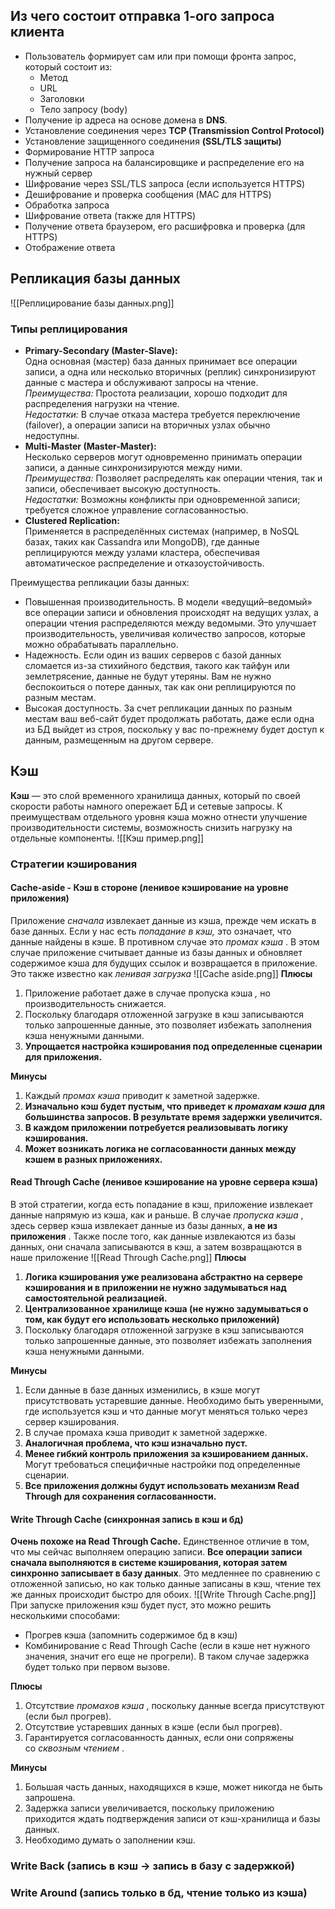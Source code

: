 ## Из чего состоит отправка 1-ого запроса клиента

* Пользователь формирует сам или при помощи фронта запрос, который состоит из:
	* Метод
	* URL
	* Заголовки
	* Тело запросу (body)
* Получение ip адреса на основе домена в __DNS__.
* Установление соединения через __TCP (Transmission Control Protocol)__
* Установление защищенного соединения __(SSL/TLS защиты)__
* Формирование HTTP запроса
* Получение запроса на балансировщике и распределение его на нужный сервер
* Шифрование через SSL/TLS запроса (если используется HTTPS)
* Дешифрование и проверка сообщения (MAC для HTTPS)
* Обработка запроса
* Шифрование ответа (также для HTTPS)
* Получение ответа браузером, его расшифровка и проверка (для HTTPS)
* Отображение ответа

## Репликация базы данных
![[Реплицирование базы данных.png]]
### Типы реплицирования
- **Primary-Secondary (Master-Slave):**  
	Одна основная (мастер) база данных принимает все операции записи, а одна или несколько вторичных (реплик) синхронизируют данные с мастера и обслуживают запросы на чтение.
	_Преимущества:_ Простота реализации, хорошо подходит для распределения нагрузки на чтение.  
	_Недостатки:_ В случае отказа мастера требуется переключение (failover), а операции записи на вторичных узлах обычно недоступны.
- **Multi-Master (Master-Master):**  
    Несколько серверов могут одновременно принимать операции записи, а данные синхронизируются между ними.  
    _Преимущества:_ Позволяет распределять как операции чтения, так и записи, обеспечивает высокую доступность.  
    _Недостатки:_ Возможны конфликты при одновременной записи; требуется сложное управление согласованностью.
- **Clustered Replication:**  
    Применяется в распределённых системах (например, в NoSQL базах, таких как Cassandra или MongoDB), где данные реплицируются между узлами кластера, обеспечивая автоматическое распределение и отказоустойчивость.

Преимущества репликации базы данных: 
- Повышенная производительность. В модели «ведущий–ведомый» все операции записи и обновления происходят на ведущих узлах, а операции чтения распределяются между ведомыми. Это улучшает производительность, увеличивая количество запросов, которые можно обрабатывать параллельно. 
- Надежность. Если один из ваших серверов с базой данных сломается из-за стихийного бедствия, такого как тайфун или землетрясение, данные не будут утеряны. Вам не нужно беспокоиться о потере данных, так как они реплицируются по разным местам.
- Высокая доступность. За счет репликации данных по разным местам ваш веб-сайт будет продолжать работать, даже если одна из БД выйдет из строя, поскольку у вас по-прежнему будет доступ к данным, размещенным на другом сервере.

## Кэш
__Кэш__ — это слой временного хранилища данных, который по своей скорости работы намного опережает БД и сетевые запросы. К преимуществам отдельного уровня кэша можно отнести улучшение производительности системы, возможность снизить нагрузку на отдельные компоненты.
![[Кэш пример.png]]

### Стратегии кэширования
#### Cache-aside - Кэш в стороне (ленивое кэширование на уровне приложения)
Приложение _сначала_ извлекает данные из кэша, прежде чем искать в базе данных. Если у нас есть _попадание в кэш,_ это означает, что данные найдены в кэше. В противном случае это _промах кэша_ . В этом случае приложение считывает данные из базы данных и обновляет содержимое кэша для будущих ссылок и возвращается в приложение. Это также известно как _ленивая загрузка_
![[Cache aside.png]]
**Плюсы**

1. Приложение работает даже в случае пропуска кэша _,_ но производительность снижается.
2. Поскольку благодаря отложенной загрузке в кэш записываются только запрошенные данные, это позволяет избежать заполнения кэша ненужными данными.
3. __Упрощается настройка кэширования под определенные сценарии для приложения.__

**Минусы**

1. Каждый _промах кэша_ приводит к заметной задержке.
2. __Изначально кэш будет пустым, что приведет к _промахам кэша_ для большинства запросов. В результате время задержки увеличится.__
3. __В каждом приложении потребуется реализовывать логику кэширования.__
4. __Может возникать логика не согласованности данных между кэшем в разных приложениях.__
#### Read Through Cache (ленивое кэширование на уровне сервера кэша)
В этой стратегии, когда есть попадание в кэш, приложение извлекает данные напрямую из кэша, как и раньше. В случае _пропуска кэша_ , здесь сервер кэша извлекает данные из базы данных, **а не из приложения** . Также после того, как данные извлекаются из базы данных, они сначала записываются в кэш, а затем возвращаются в наше приложение
![[Read Through Cache.png]]
**Плюсы**

1. __Логика кэширования уже реализована абстрактно на сервере кэширования и в приложении не нужно задумываться над самостоятельной реализацией.__
2. __Централизованное хранилище кэша (не нужно задумываться о том, как будут его использовать несколько приложений)__
3. Поскольку благодаря отложенной загрузке в кэш записываются только запрошенные данные, это позволяет избежать заполнения кэша ненужными данными.

**Минусы**

1. Если данные в базе данных изменились, в кэше могут присутствовать устаревшие данные. Необходимо быть уверенными, где используется кэш и что данные могут меняться только через сервер кэширования.
2. В случае промаха кэша приводит к заметной задержке.
3. __Аналогичная проблема, что кэш изначально пуст.__
4. __Менее гибкий контроль приложения за кэшированием данных.__ Могут требоваться специфичные настройки под определенные сценарии.
5. __Все приложения должны будут использовать механизм Read Through для сохранения согласованности.__

#### Write Through Cache (синхронная запись в кэш и бд)
__Очень похоже на Read Through Cache.__
Единственное отличие в том, что мы сейчас выполняем операцию записи. __Все операции записи сначала выполняются в системе кэширования, которая затем синхронно записывает в базу данных__. Это медленнее по сравнению с отложенной записью, но как только данные записаны в кэш, чтение тех же данных происходит быстро для обоих.
![[Write Through Cache.png]]
При запуске приложения кэш будет пуст, это можно решить несколькими способами:
- Прогрев кэша (запомнить содержимое бд в кэш)
- Комбинирование с Read Through Cache (если в кэше нет нужного значения, значит его еще не прогрели). В таком случае задержка будет только при первом вызове.

**Плюсы**  
1. Отсутствие _промахов кэша_ , поскольку данные всегда присутствуют (если был прогрев).  
2. Отсутствие устаревших данных в кэше (если был прогрев).  
3. Гарантируется согласованность данных, если они сопряжены со _сквозным чтением_ .

**Минусы**

1. Большая часть данных, находящихся в кэше, может никогда не быть запрошена.
2. Задержка записи увеличивается, поскольку приложению приходится ждать подтверждения записи от кэш-хранилища и базы данных.
3. Необходимо думать о заполнении кэш.

### Write Back (запись в кэш -> запись в базу с задержкой)

### Write Around (запись только в бд, чтение только из кэша)